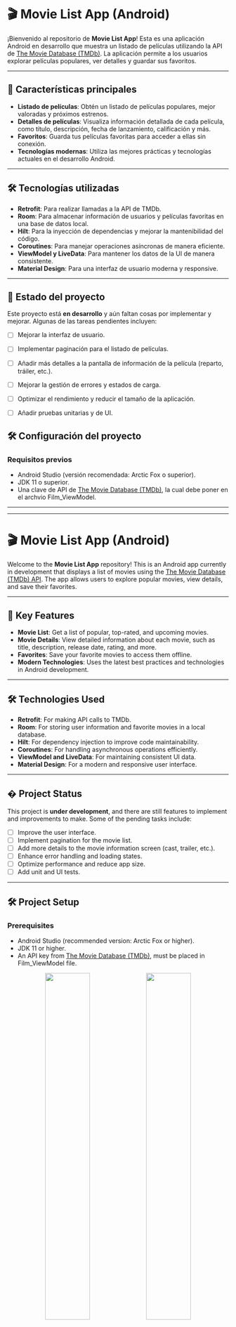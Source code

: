 
# 🎬 Movie List App (Android)


¡Bienvenido al repositorio de **Movie List App**! Esta es una aplicación Android en desarrollo que muestra un listado de películas utilizando la API de [The Movie Database (TMDb)](https://www.themoviedb.org/). La aplicación permite a los usuarios explorar películas populares, ver detalles y guardar sus favoritos.

---

## 📱 Características principales

- **Listado de películas**: Obtén un listado de películas populares, mejor valoradas y próximos estrenos.
- **Detalles de películas**: Visualiza información detallada de cada película, como título, descripción, fecha de lanzamiento, calificación y más.
- **Favoritos**: Guarda tus películas favoritas para acceder a ellas sin conexión.
- **Tecnologías modernas**: Utiliza las mejores prácticas y tecnologías actuales en el desarrollo Android.

---

## 🛠 Tecnologías utilizadas

- **Retrofit**: Para realizar llamadas a la API de TMDb.
- **Room**: Para almacenar información de usuarios y películas favoritas en una base de datos local.
- **Hilt**: Para la inyección de dependencias y mejorar la mantenibilidad del código.
- **Coroutines**: Para manejar operaciones asíncronas de manera eficiente.
- **ViewModel y LiveData**: Para mantener los datos de la UI de manera consistente.
- **Material Design**: Para una interfaz de usuario moderna y responsive.

---

## 🚧 Estado del proyecto

Este proyecto está **en desarrollo** y aún faltan cosas por implementar y mejorar. Algunas de las tareas pendientes incluyen:

- [ ] Mejorar la interfaz de usuario.
- [ ] Implementar paginación para el listado de películas.
- [ ] Añadir más detalles a la pantalla de información de la película (reparto, tráiler, etc.).
- [ ] Mejorar la gestión de errores y estados de carga.
- [ ] Optimizar el rendimiento y reducir el tamaño de la aplicación.
- [ ] Añadir pruebas unitarias y de UI.

      
## 🛠 Configuración del proyecto

### Requisitos previos

- Android Studio (versión recomendada: Arctic Fox o superior).
- JDK 11 o superior.
- Una clave de API de [The Movie Database (TMDb)](https://www.themoviedb.org/), la cual debe poner en el archvio Film_ViewModel.

--------------------------------------------------------------------------------------------------------------------------------------
--------------------------------------------------------------------------------------------------------------------------------------

# 🎬 Movie List App (Android)

Welcome to the **Movie List App** repository! This is an Android app currently in development that displays a list of movies using the [The Movie Database (TMDb) API](https://www.themoviedb.org/). The app allows users to explore popular movies, view details, and save their favorites.

---

## 📱 Key Features

- **Movie List**: Get a list of popular, top-rated, and upcoming movies.
- **Movie Details**: View detailed information about each movie, such as title, description, release date, rating, and more.
- **Favorites**: Save your favorite movies to access them offline.
- **Modern Technologies**: Uses the latest best practices and technologies in Android development.

---

## 🛠 Technologies Used

- **Retrofit**: For making API calls to TMDb.
- **Room**: For storing user information and favorite movies in a local database.
- **Hilt**: For dependency injection to improve code maintainability.
- **Coroutines**: For handling asynchronous operations efficiently.
- **ViewModel and LiveData**: For maintaining consistent UI data.
- **Material Design**: For a modern and responsive user interface.

---

## � Project Status

This project is **under development**, and there are still features to implement and improvements to make. Some of the pending tasks include:

- [ ] Improve the user interface.
- [ ] Implement pagination for the movie list.
- [ ] Add more details to the movie information screen (cast, trailer, etc.).
- [ ] Enhance error handling and loading states.
- [ ] Optimize performance and reduce app size.
- [ ] Add unit and UI tests.

---

## 🛠 Project Setup

### Prerequisites

- Android Studio (recommended version: Arctic Fox or higher).
- JDK 11 or higher.
- An API key from [The Movie Database (TMDb)](https://www.themoviedb.org/), must  be placed in Film_ViewModel file.

<p align="center">
  <img src="https://github.com/user-attachments/assets/181b2666-ee7b-4578-a3d3-e21a7365930c" width="45%" />
  <img src="https://github.com/user-attachments/assets/0c8d1440-09a5-4adb-9c83-4f40036e470d" width="45%" />
</p>
<p align="center">

  <img src="https://github.com/user-attachments/assets/d0f5cac9-005c-46b0-9350-fbfbbfd9530a" width="45%" />
</p>






  
